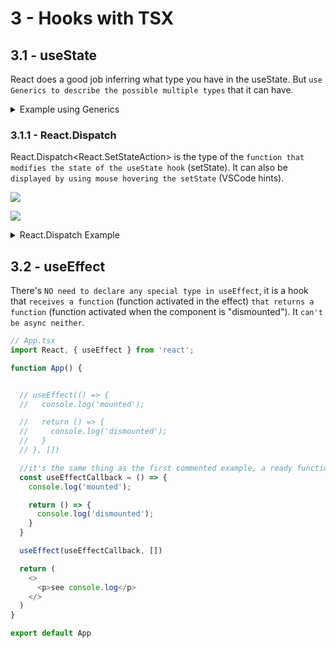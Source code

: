 # 3 - Hooks with TSX

## 3.1 - useState

React does a good job inferring what type you have in the useState. But `use Generics to describe the possible multiple types` that it can have.

<details>
<summary>Example using Generics</summary>

```ts
//App.tsx
import React from 'react';

function user() {
  return {
    name: 'Eduardo',
    profession: 'Developer',
  };
}

type User = {
  name: string;
  profession: string;
};

function App() {          //Generics
  const [data, setData] = React.useState<null | User>(null);

  React.useEffect(() => {
    setTimeout(() => {
      setData(user());
    }, 1000);
  }, []);

  return (
    <div>
      {data && (
        <div>
          {data.name}: {data.profession}
        </div>
      )}
    </div>
  );
}

export default App;

```

</details>

### 3.1.1 - React.Dispatch

React.Dispatch<React.SetStateAction<type>> is the type of the `function that modifies the state of the useState hook` (setState). It can also be `displayed by using mouse hovering the setState` (VSCode hints).

![](https://i.imgur.com/FcwP1pU.png)

![](https://i.imgur.com/ZkjiDkl.png)

<details>
<summary>React.Dispatch Example</summary>

```ts
//App.tsx
import React from 'react';
import Button from './Button';

function App() {
   const [total, setTotal] = React.useState(0);

   return (
     <div>
       <p>Total: {total}</p>
       <Button increment={setTotal} />
     </div>
   );
}

export default App;
```

```ts
// Button.tsx
import React from 'react';

type Button = {
   increment: React.Dispatch<React.SetStateAction<number>>;
};

const Button = ({ increment }: Button) => {
   return (
     <button onClick={() => increment((total) => total + 1)}>
       Increment
     </button>
   );
};

export defaultButton;
```

</details>

## 3.2 - useEffect

There's `NO need to declare any special type in useEffect`, it is a hook that `receives a function` (function activated in the effect) `that returns a function` (function activated when the component is "dismounted"). It `can't be async neither`.

```ts
// App.tsx
import React, { useEffect } from 'react';

function App() {


  // useEffect(() => {
  //   console.log('mounted');

  //   return () => {
  //     console.log('dismounted');
  //   }
  // }, [])

  //it's the same thing as the first commented example, a ready function that will used with some effect
  const useEffectCallback = () => {
    console.log('mounted');

    return () => {
      console.log('dismounted');
    }
  }

  useEffect(useEffectCallback, [])

  return (
    <>
      <p>see console.log</p>
    </>
  )
}

export default App
```